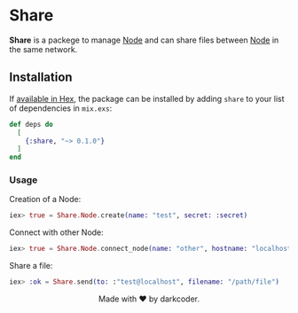 # Share

**Share** is a packege to manage [Node](https://hexdocs.pm/elixir/Node.html#content) and can share files between [Node](https://hexdocs.pm/elixir/Node.html#content) in the same network.

## Installation

If [available in Hex](https://hex.pm/docs/publish), the package can be installed
by adding `share` to your list of dependencies in `mix.exs`:

```elixir
def deps do
  [
    {:share, "~> 0.1.0"}
  ]
end
```

### Usage

Creation of a Node:
```elixir
iex> true = Share.Node.create(name: "test", secret: :secret)
```

Connect with other Node:
```elixir
iex> true = Share.Node.connect_node(name: "other", hostname: "localhost")
```

Share a file:
```elixir
iex> :ok = Share.send(to: :"test@localhost", filename: "/path/file")
```

<center>Made with ❤️ by darkcoder.</center>
